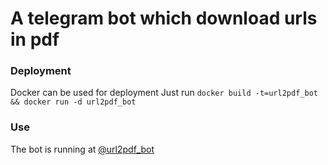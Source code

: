 # A telegram bot which download urls in pdf

### Deployment 
Docker can be used for deployment
Just run `docker build -t=url2pdf_bot && docker run -d url2pdf_bot`

### Use
The bot is running at [@url2pdf_bot](https://t.me/url2pdf_bot)
